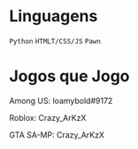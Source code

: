 # Linguagens
```Python```
```HTMLT/CSS/JS```
```Pawn```

# Jogos que Jogo
Among US: loamybold#9172

Roblox: Crazy_ArKzX

GTA SA-MP: Crazy_ArKzX
